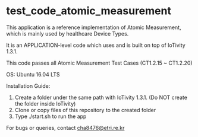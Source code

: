 # test_code_atomic_measurement

This application is a reference implementation of Atomic Measurement, which is mainly used by healthcare Device Types.

It is an APPLICATION-level code which uses and is built on top of IoTivity 1.3.1.

This code passes all Atomic Measurement Test Cases (CT1.2.15 ~ CT1.2.20)

OS: Ubuntu 16.04 LTS

Installation Guide:
1. Create a folder under the same path with IoTivity 1.3.1. (Do NOT create the folder inside IoTivity)
2. Clone or copy files of this repository to the created folder
3. Type ./start.sh to run the app

For bugs or queries, contact cha8476@etri.re.kr 